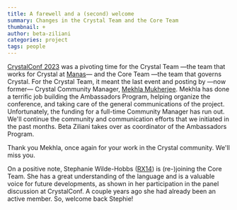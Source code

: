 ```yaml
---
title: A farewell and a (second) welcome
summary: Changes in the Crystal Team and the Core Team
thumbnail: +
author: beta-ziliani
categories: project
tags: people
---
```


[CrystalConf 2023](/events/2023-crystal-berlin) was a pivoting time for the Crystal Team —the team that works for Crystal at [Manas](https://manas.tech/)— and the Core Team —the team that governs Crystal. For the Crystal Team, it meant the last event and posting by —now former— Crystal Community Manager, [Mekhla Mukherjee](https://www.linkedin.com/in/mekhla-mukherjee/). Mekhla has done a terrific job building the Ambassadors Program, helping organize the conference, and taking care of the general communications of the project. Unfortunately, the funding for a full-time Community Manager has run out.
We'll continue the community and communication efforts that we initiated in the past months. Beta Ziliani takes over as coordinator of the Ambassadors Program.

Thank you Mekhla, once again for your work in the Crystal community. We'll miss you.

On a positive note, Stephanie Wilde-Hobbs ([RX14](https://github.com/RX14)) is (re-)joining the Core Team. She has a great understanding of the language and is a valuable voice for future developments, as shown in her participation in the panel discussion at CrystalConf.
A couple years ago she had already been an active member. So, welcome back Stephie!

